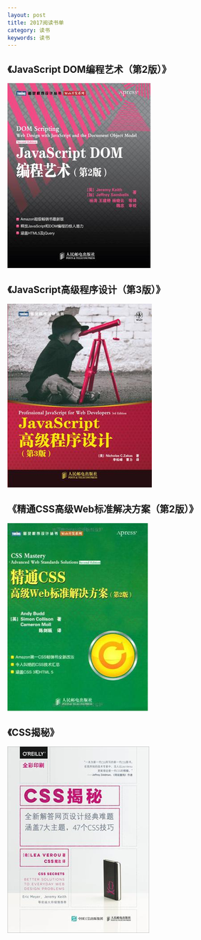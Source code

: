 ```yaml
---
layout: post
title: 2017阅读书单
category: 读书
keywords: 读书
---
```


## 《JavaScript DOM编程艺术（第2版）》

![pic](/assets/img/jsdom.jpg)

## 《JavaScript高级程序设计（第3版）》

![pic](/assets/img/jspro.jpg)

## 《精通CSS高级Web标准解决方案（第2版）》

![pic](/assets/img/csspro.jpg)

## 《CSS揭秘》

![pic](/assets/img/csssecrets.jpg)

